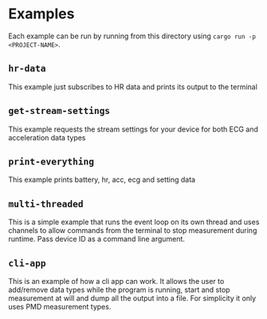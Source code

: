 # Examples

Each example can be run by running from this directory using `cargo run -p <PROJECT-NAME>`.

## `hr-data`

This example just subscribes to HR data and prints its output to the terminal

## `get-stream-settings`

This example requests the stream settings for your device for both ECG and acceleration data types

## `print-everything`

This example prints battery, hr, acc, ecg and setting data

## `multi-threaded`

This is a simple example that runs the event loop on its own thread and uses channels to allow commands from the 
terminal to stop measurement during runtime. Pass device ID as a command line argument.

## `cli-app`

This is an example of how a cli app can work. It allows the user to add/remove data types while the program is running,
start and stop measurement at will and dump all the output into a file. For simplicity it only uses PMD measurement
types.
